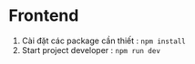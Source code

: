 # Frontend

1. Cài đặt các package cần thiết :
`npm install`
2. Start project developer :
`npm run dev`

